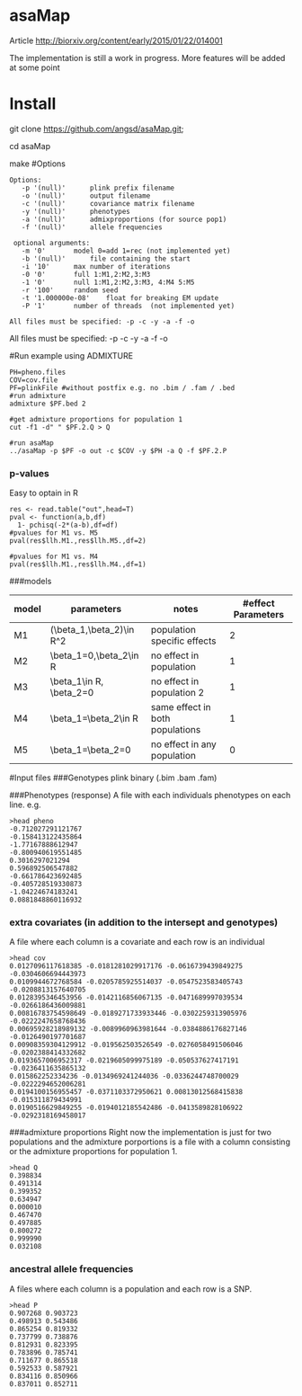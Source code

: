 # asaMap

Article
http://biorxiv.org/content/early/2015/01/22/014001

The implementation is still a work in progress. More features will be added at some point

# Install
git clone https://github.com/angsd/asaMap.git;

cd asaMap

make
#Options
```
Options:
   -p '(null)'		plink prefix filename
   -o '(null)'		output filename
   -c '(null)'		covariance matrix filename
   -y '(null)'		phenotypes
   -a '(null)'		admixproportions (for source pop1)
   -f '(null)'		allele frequencies

 optional arguments:
   -m '0'		model 0=add 1=rec (not implemented yet)
   -b '(null)'		file containing the start
   -i '10'		max number of iterations
   -0 '0'		full 1:M1,2:M2,3:M3
   -1 '0'		null 1:M1,2:M2,3:M3, 4:M4 5:M5
   -r '100'		random seed
   -t '1.000000e-08'	float for breaking EM update
   -P '1'		number of threads  (not implemented yet) 

All files must be specified: -p -c -y -a -f -o
```
All files must be specified: -p -c -y -a -f -o

#Run example using ADMIXTURE 

```
PH=pheno.files
COV=cov.file
PF=plinkFile #without postfix e.g. no .bim / .fam / .bed
#run admixture
admixture $PF.bed 2

#get admixture proportions for population 1
cut -f1 -d" " $PF.2.Q > Q

#run asaMap
../asaMap -p $PF -o out -c $COV -y $PH -a Q -f $PF.2.P
```

### p-values
Easy to optain in R

```
res <- read.table("out",head=T)
pval <- function(a,b,df)
  1- pchisq(-2*(a-b),df=df)
#pvalues for M1 vs. M5
pval(res$llh.M1.,res$llh.M5.,df=2)

#pvalues for M1 vs. M4
pval(res$llh.M1.,res$llh.M4.,df=1)
```

###models

| model | parameters | notes | #effect Parameters |
| --- | --- | --- | --- |
| M1 |(\beta_1,\beta_2)\in R^2  | population specific effects | 2 |
| M2 | \beta_1=0,\beta_2\in R | no effect in population  | 1 | 
| M3 | \beta_1\in R, \beta_2=0 | no effect in population 2 | 1 |
| M4 |\beta_1=\beta_2\in R | same effect in both populations | 1 |
| M5 | \beta_1=\beta_2=0 | no effect in any population | 0 |


#Input files
###Genotypes
plink binary (.bim .bam .fam)

###Phenotypes (response)
A file with each individuals phenotypes on each line. e.g. 
```
>head pheno 
-0.712027291121767
-0.158413122435864
-1.77167888612947
-0.800940619551485
0.3016297021294
0.596892506547882
-0.661786423692485
-0.405728519330873
-1.04224674183241
0.0881848860116932
```
### extra covariates (in addition to the intersept and genotypes)
A file where each column is a covariate and each row is an individual
```
>head cov
0.0127096117618385 -0.0181281029917176 -0.0616739439849275 -0.0304606694443973
0.0109944672768584 -0.0205785925514037 -0.0547523583405743 -0.0208813157640705
0.0128395346453956 -0.0142116856067135 -0.0471689997039534 -0.0266186436009881
0.00816783754598649 -0.0189271733933446 -0.0302259313905976 -0.0222247658768436
0.00695928218989132 -0.0089960963981644 -0.0384886176827146 -0.0126490197701687
0.00908359304129912 -0.019562503526549 -0.0276058491506046 -0.0202388414332682
0.0193657006952317 -0.0219605099975189 -0.050537627417191 -0.0236411635865132
0.015862252334236 -0.0134969241244036 -0.0336244748700029 -0.0222294652006281
0.0194100156955457 -0.0371103372950621 0.00813012568415838 -0.015311879434991
0.0190516629849255 -0.0194012185542486 -0.0413589828106922 -0.0292318169458017
```
###admixture proportions
Right now the implementation is just for two populations and the admixture porportions is a file with a column consisting or the admixture proportions for population 1. 
```
>head Q
0.398834
0.491314
0.399352
0.634947
0.000010
0.467470
0.497885
0.800272
0.999990
0.032108
```

### ancestral allele frequencies
A files where each column is a population and each row is a SNP. 
```
>head P
0.907268 0.903723
0.498913 0.543486
0.865254 0.819332
0.737799 0.738876
0.812931 0.823395
0.783896 0.785741
0.711677 0.865518
0.592533 0.587921
0.834116 0.850966
0.837011 0.852711
```
